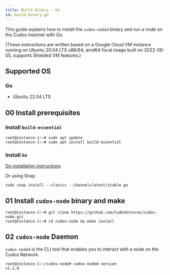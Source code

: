 ```yaml
---
title: Build Binary - Go 
id: build-binary-go
---
```


This guide explains how to install the `cudos-noded` binary and run a node on the Cudos mainnet with Go. 

(These instructions are written based on a Google Cloud VM instance running on Ubuntu 20.04 LTS
x86/64, amd64 focal image built on 2022-09-05, supports Shielded VM features.)

## Supported OS

### Go

* Ubuntu 22.04 LTS 

## 00 Install prerequisites

### Install `build-essential`

```shell
root@instance-1:~# sudo apt update
root@instance-1:~# sudo apt install build-essential
```

### Install `Go`

[Go installation instructions](https://go.dev/dl/)

Or using Snap 

```shell
sudo snap install --classic --channel=latest/stable go
```

## 01 Install `cudos-node` binary and make

```shell
root@instance-1:~# git clone https://github.com/CudoVentures/cudos-node.git
root@instance-1:~# cd cudos-node && make install
```

## 02 `cudos-node` Daemon

`cudos-noded` is the CLI tool that enables you to interact with a node on the Cudos Network. 

```shell
root@instance-1:~/cudos-node# cudos-noded version
v1.1.0
```





